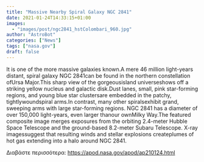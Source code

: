 ```yaml
---
title: "Massive Nearby Spiral Galaxy NGC 2841"
date: 2021-01-24T14:33:15+01:00
images:
  - "images/post/ngc2841_hstColombari_960.jpg"
author: "AstroBot"
categories: ["News"]
tags: ["nasa.gov"]
draft: false
---
```


It is one of the more massive galaxies known.A mere 46 million light-years distant, spiral galaxy NGC 2841can be found in the northern constellation ofUrsa Major.This sharp view of the gorgeousisland universeshows off a striking yellow nucleus and galactic disk.Dust lanes, small, pink star-forming regions, and young blue star clustersare embedded in the patchy, tightlywoundspiral arms.In contrast, many other spiralsexhibit grand, sweeping arms with large star-forming regions. NGC 2841 has a diameter of over 150,000 light-years, even larger thanour ownMilky Way.The featured composite image merges exposures from the orbiting 2.4-meter Hubble Space Telescope and the ground-based 8.2-meter Subaru Telescope.  X-ray imagessuggest that resulting winds and stellar explosions createplumes of hot gas extending into a halo around NGC 2841.

Διαβάστε περισσότερα: https://apod.nasa.gov/apod/ap210124.html
